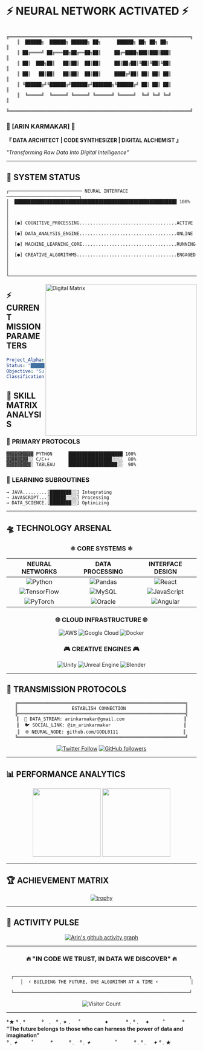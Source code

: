# ⚡ NEURAL NETWORK ACTIVATED ⚡

```ascii
    ╔═══════════════════════════════════════════════════════════════════╗
    ║  ██████╗  ██████╗ ██████╗ ██╗      ██████╗ ██╗ ██╗ ██╗           ║
    ║ ██╔════╝ ██╔═══██╗██╔══██╗██║     ██╔═████╗███║███║███║           ║
    ║ ██║  ███╗██║   ██║██║  ██║██║     ██║██╔██║╚██║╚██║╚██║           ║
    ║ ██║   ██║██║   ██║██║  ██║██║     ████╔╝██║ ██║ ██║ ██║           ║
    ║ ╚██████╔╝╚██████╔╝██████╔╝███████╗╚██████╔╝ ██║ ██║ ██║           ║
    ║  ╚═════╝  ╚═════╝ ╚═════╝ ╚══════╝ ╚═════╝  ╚═╝ ╚═╝ ╚═╝           ║
    ╚═══════════════════════════════════════════════════════════════════╝
```

<p align="center">

### 🌌 **[ARIN KARMAKAR]** 🌌
**『 DATA ARCHITECT | CODE SYNTHESIZER | DIGITAL ALCHEMIST 』**

*"Transforming Raw Data Into Digital Intelligence"*

</div>

---

## 🔮 **SYSTEM STATUS**

```
┌─────────────────────────── NEURAL INTERFACE ───────────────────────────┐
│  ████████████████████████████████████████████████████████████ 100%     │
│                                                                         │
│  [●] COGNITIVE_PROCESSING....................................ACTIVE   │
│  [●] DATA_ANALYSIS_ENGINE....................................ONLINE   │
│  [●] MACHINE_LEARNING_CORE...................................RUNNING  │
│  [●] CREATIVE_ALGORITHMS.....................................ENGAGED  │
│                                                                         │
└─────────────────────────────────────────────────────────────────────────┘
```

<img align="right" alt="Digital Matrix" width="400" src="https://cdn.dribbble.com/users/1708816/screenshots/15637256/media/f9826f0af8a49462f048262a8502035b.gif">

## ⚡ **CURRENT MISSION PARAMETERS**

```yaml
Project_Alpha: "ECO-RECYCLE"
Status: "█████████░ 90% COMPLETE"
Objective: "Sustainable Tech Solutions"
Classification: "HIGH PRIORITY"
```

## 🧬 **SKILL MATRIX ANALYSIS**

### 🔺 **PRIMARY PROTOCOLS**
```
▓▓▓▓▓▓▓▓▓▓ PYTHON      ████████████████████ 100%
▓▓▓▓▓▓▓▓░░ C/C++       ████████████████░░░░  80%
▓▓▓▓▓▓▓▓▓░ TABLEAU     ██████████████████░░  90%
```

### 🔸 **LEARNING SUBROUTINES**
```
→ JAVA.........[████████░░] Integrating
→ JAVASCRIPT...[██████░░░░] Processing
→ DATA_SCIENCE.[████████░░] Optimizing
```

---

## 🛸 **TECHNOLOGY ARSENAL**

<div align="center">

### ⚛️ **CORE SYSTEMS** ⚛️

| **NEURAL NETWORKS** | **DATA PROCESSING** | **INTERFACE DESIGN** |
|:---:|:---:|:---:|
| ![Python](https://img.shields.io/badge/Python-306998?style=for-the-badge&logo=python&logoColor=white) | ![Pandas](https://img.shields.io/badge/Pandas-150458?style=for-the-badge&logo=pandas&logoColor=white) | ![React](https://img.shields.io/badge/React-61DAFB?style=for-the-badge&logo=react&logoColor=black) |
| ![TensorFlow](https://img.shields.io/badge/TensorFlow-FF6F00?style=for-the-badge&logo=tensorflow&logoColor=white) | ![MySQL](https://img.shields.io/badge/MySQL-4479A1?style=for-the-badge&logo=mysql&logoColor=white) | ![JavaScript](https://img.shields.io/badge/JavaScript-F7DF1E?style=for-the-badge&logo=javascript&logoColor=black) |
| ![PyTorch](https://img.shields.io/badge/PyTorch-EE4C2C?style=for-the-badge&logo=pytorch&logoColor=white) | ![Oracle](https://img.shields.io/badge/Oracle-F80000?style=for-the-badge&logo=oracle&logoColor=white) | ![Angular](https://img.shields.io/badge/Angular-DD0031?style=for-the-badge&logo=angular&logoColor=white) |

### 🌐 **CLOUD INFRASTRUCTURE** 🌐

![AWS](https://img.shields.io/badge/AWS-232F3E?style=for-the-badge&logo=amazon-aws&logoColor=white)
![Google Cloud](https://img.shields.io/badge/Google_Cloud-4285F4?style=for-the-badge&logo=google-cloud&logoColor=white)
![Docker](https://img.shields.io/badge/Docker-2496ED?style=for-the-badge&logo=docker&logoColor=white)

### 🎮 **CREATIVE ENGINES** 🎮

![Unity](https://img.shields.io/badge/Unity-000000?style=for-the-badge&logo=unity&logoColor=white)
![Unreal Engine](https://img.shields.io/badge/Unreal_Engine-313131?style=for-the-badge&logo=unreal-engine&logoColor=white)
![Blender](https://img.shields.io/badge/Blender-F5792A?style=for-the-badge&logo=blender&logoColor=white)

</div>

---

## 📡 **TRANSMISSION PROTOCOLS**

<div align="center">

```
╔══════════════════════════════════════════════════════════════╗
║                    ESTABLISH CONNECTION                      ║
╠══════════════════════════════════════════════════════════════╣
║  📧 DATA_STREAM: arinkarmakar@gmail.com                      ║
║  🐦 SOCIAL_LINK: @im_arinkarmakar                           ║
║  🌐 NEURAL_NODE: github.com/GODL0111                        ║
╚══════════════════════════════════════════════════════════════╝
```

[![Twitter Follow](https://img.shields.io/twitter/follow/im_arinkarmakar?style=social)](https://twitter.com/im_arinkarmakar)
[![GitHub followers](https://img.shields.io/github/followers/GODL0111?style=social)](https://github.com/GODL0111)

</div>

---

## 📊 **PERFORMANCE ANALYTICS**

<div align="center">

<img height="180em" src="https://github-readme-stats.vercel.app/api?username=GODL0111&show_icons=true&theme=tokyonight&include_all_commits=true&count_private=true&bg_color=0D1117&title_color=00D4FF&icon_color=00D4FF&text_color=FFFFFF&border_color=00D4FF"/>

<img height="180em" src="https://github-readme-stats.vercel.app/api/top-langs/?username=GODL0111&layout=compact&langs_count=7&theme=tokyonight&bg_color=0D1117&title_color=00D4FF&text_color=FFFFFF&border_color=00D4FF"/>

</div>

---

## 🏆 **ACHIEVEMENT MATRIX**

<div align="center">

[![trophy](https://github-profile-trophy.vercel.app/?username=GODL0111&theme=tokyonight&no-frame=true&no-bg=true&margin-w=4&column=7)](https://github.com/ryo-ma/github-profile-trophy)

</div>

---

## 🌟 **ACTIVITY PULSE**

<div align="center">

[![Arin's github activity graph](https://github-readme-activity-graph.vercel.app/graph?username=GODL0111&bg_color=0D1117&color=00D4FF&line=00D4FF&point=FFFFFF&area=true&hide_border=true)](https://github.com/ashutosh00710/github-readme-activity-graph)

</div>

---

<div align="center">

### 🔥 **"IN CODE WE TRUST, IN DATA WE DISCOVER"** 🔥

```
    ┌─────────────────────────────────────────────────────────────────┐
    │  ⚡ BUILDING THE FUTURE, ONE ALGORITHM AT A TIME ⚡            │
    └─────────────────────────────────────────────────────────────────┘
```

![Visitor Count](https://komarev.com/ghpvc/?username=GODL0111&label=NEURAL%20CONNECTIONS&color=00d4ff&style=for-the-badge)

</div>

---

<p align="center">

*★ ° . *　　　°　.　° . ✦ . 　 ˚ 　　　　 ✦ 　　　° . ° . 　✦ 　　 ˚ 　　　*<br>
**"The future belongs to those who can harness the power of data and imagination"**<br>
*° . ✦ 　　 ˚ 　　　*　　　° .　° . ✦ 　　　　 ˚ 　　　° . ° . 　✦ ° . ★*

</p>
